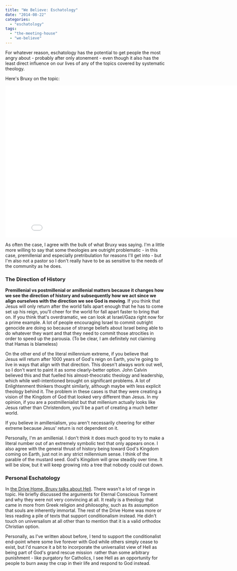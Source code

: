 ```yaml
---
title: "We Believe: Eschatology"
date: "2014-08-22"
categories: 
  - "eschatology"
tags: 
  - "the-meeting-house"
  - "we-believe"
---
```


For whatever reason, eschatology has the potential to get people the most angry about - probably after only atonement - even though it also has the least direct influence on our lives of any of the topics covered by systematic theology.

Here's Bruxy on the topic:

<iframe src="//www.youtube.com/embed/9Mjld5VJPWc?list=PLB5r2P47beqJrr7mX_d3ukbcQD0RtZtX-" width="853" height="480" frameborder="0" allowfullscreen="allowfullscreen"></iframe>

<!--more-->

As often the case, I agree with the bulk of what Bruxy was saying. I'm a little more willing to say that some theologies are outright problematic - in this case, premillenial and especially pretribulation for reasons I'll get into - but I'm also not a pastor so I don't really have to be as sensitive to the needs of the community as he does.

### The Direction of History

**Premillenial vs postmillenial or amillenial matters because it changes how we see the direction of history and subsequently how we act since we align ourselves with the direction we see God is moving**. If you think that Jesus will only return after the world falls apart enough that he has to come set up his reign, you'll cheer for the world for fall apart faster to bring that on. If you think that's overdramatic, we can look at Israel/Gaza right now for a prime example. A lot of people encouraging Israel to commit outright genocide are doing so because of strange beliefs about Israel being able to do whatever they want and that they need to commit those atrocities in order to speed up the parousia. (To be clear, I am definitely not claiming that Hamas is blameless)

On the other end of the literal millennium extreme, if you believe that Jesus will return after 1000 years of God's reign on Earth, you're going to live in ways that align with that direction. This doesn't always work out well, so I don't want to paint it as some clearly-better option. John Calvin believed this and that fuelled his almost-theocratic theology and leadership, which while well-intentioned brought on significant problems. A lot of Enlightenment thinkers thought similarly, although maybe with less explicit theology behind it. The problem in these cases is that they were creating a vision of the Kingdom of God that looked very different than Jesus. In my opinion, if you are a postmillenialist but that millenium actually looks like Jesus rather than Christendom, you'll be a part of creating a much better world.

If you believe in amillenialism, you aren't necessarily cheering for either extreme because Jesus' return is not dependent on it.

Personally, I'm an amillenial. I don't think it does much good to try to make a literal number out of an extremely symbolic text that only appears once. I also agree with the general thrust of history being toward God's Kingdom coming on Earth, just not in any strict millennium sense. I think of the parable of the mustard seed. God's Kingdom will grow steadily over time. It will be slow, but it will keep growing into a tree that nobody could cut down.

### Personal Eschatology

In [the Drive Home, Bruxy talks about Hell](http://media.themeetinghouse.ca/podcast/audio/2014-08-03-930-drivehome.mp3 "The Meeting House - Eschatology Drive Home"). There wasn't a lot of range in topic. He briefly discussed the arguments for Eternal Conscious Torment and why they were not very convincing at all. It really is a theology that came in more from Greek religion and philosophy, such as its assumption that souls are inherently immortal. The rest of the Drive Home was more or less reading a pile of texts that support conditionalism instead. He didn't touch on universalism at all other than to mention that it is a valid orthodox Christian option.

Personally, as I've written about before, I tend to support the conditionalist end-point where some live forever with God while others simply cease to exist, but I'd nuance it a bit to incorporate the universalist view of Hell as being part of God's grand rescue mission  rather than some arbitrary punishment - like purgatory for Catholics, I see Hell as an opportunity for people to burn away the crap in their life and respond to God instead.
